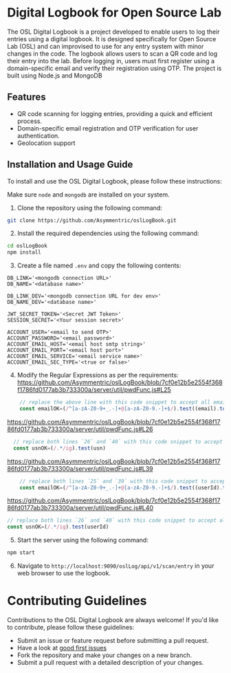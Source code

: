 # Digital Logbook for Open Source Lab 
The OSL Digital Logbook is a project developed to enable users to log their entries using a digital logbook.
It is designed specifically for Open Source Lab (OSL) and can improvised to use for any entry system with minor changes in the code.
The logbook allows users to scan a QR code and log their entry into the lab. Before logging in, users must first register 
using a domain-specific email and verify their registration using OTP. 
The project is built using Node.js and MongoDB

## Features
- QR code scanning for logging entries, providing a quick and efficient process.
- Domain-specific email registration and OTP verification for user authentication.
- Geolocation support

## Installation and Usage Guide
To install and use the OSL Digital Logbook, please follow these instructions:

Make sure `node` and `mongodb` are installed on your system.

1. Clone the repository using the following command:
``` bash
git clone https://github.com/Asymmentric/oslLogBook.git
```
2. Install the required dependencies using the following command:
``` bash
cd oslLogBook
npm install
```
3. Create a file named `.env` and copy the following contents: 
``` env 
DB_LINK='<mongodb connection URL>'
DB_NAME='<database name>'

DB_LINK_DEV='<mongodb connection URL for dev env>'
DB_NAME_DEV='<database name>'

JWT_SECRET_TOKEN='<Secret JWT Token>'
SESSION_SECRET='<Your session secret>'

ACCOUNT_USER='<email to send OTP>'
ACCOUNT_PASSWORD='<email password>'
ACCOUNT_EMAIL_HOST='<email host smtp string>'
ACCOUNT_EMAIL_PORT='<email host port>'
ACCOUNT_EMAIL_SERVICE='<email service name>'
ACCOUNT_EMAIL_SEC_TYPE='<true or false>'
```
4. Modify the Regular Expressions as per the requirements:
  https://github.com/Asymmentric/oslLogBook/blob/7cf0e12b5e2554f368f1786fd0177ab3b733300a/server/util/pwdFunc.js#L25
``` javascript
    // replace the above line with this code snippet to accept all emails
    const emailOK=(/^[a-zA-Z0-9+_.-]+@[a-zA-Z0-9.-]+$/).test((email).toLowerCase())
```
  https://github.com/Asymmentric/oslLogBook/blob/7cf0e12b5e2554f368f1786fd0177ab3b733300a/server/util/pwdFunc.js#L26
``` javascript
  // replace both lines `26` and `40` with this code snippet to accept all kind of USN/ Unique IDs
  const usnOK=(/.*/ig).test(usn)
  ```
  https://github.com/Asymmentric/oslLogBook/blob/7cf0e12b5e2554f368f1786fd0177ab3b733300a/server/util/pwdFunc.js#L39
``` javascript
    // replace both lines `25` and `39` with this code snippet to accept all emails
    const emailOK=(/^[a-zA-Z0-9+_.-]+@[a-zA-Z0-9.-]+$/).test((userId).toLowerCase())
```
  
   https://github.com/Asymmentric/oslLogBook/blob/7cf0e12b5e2554f368f1786fd0177ab3b733300a/server/util/pwdFunc.js#L40
  ``` javascript
  // replace both lines `26` and `40` with this code snippet to accept all kind of USN/ Unique IDs
  const usnOK=(/.*/ig).test(userId)
  ```
5. Start the server using the following command:
``` bash
npm start
```
6. Navigate to `http://localhost:9090/oslLog/api/v1/scan/entry` in your web browser to use the logbook.

# Contributing Guidelines
Contributions to the OSL Digital Logbook are always welcome! If you'd like to contribute, please follow these guidelines:
- Submit an issue or feature request before submitting a pull request.
- Have a look at [good first issues](https://github.com/Asymmentric/oslLogBook/issues?q=is%3Aissue+is%3Aopen+label%3A%22good+first+issue%22)
- Fork the repository and make your changes on a new branch.
- Submit a pull request with a detailed description of your changes.





